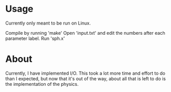 # Usage
Currently only meant to be run on Linux.

Compile by running 'make'
Open 'input.txt' and edit the numbers after each parameter label.
Run 'sph.x'

# About
Currently, I have implemented I/O. This took a lot more time and effort
to do than I expected, but now that it's out of the way, about all that
is left to do is the implementation of the physics.
